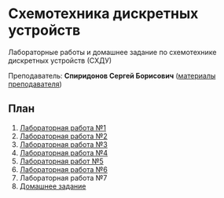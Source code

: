 # Схемотехника дискретных устройств

Лабораторные работы и домашнее задание по схемотехнике дискретных устройств (СХДУ)

Преподаватель: **Спиридонов Сергей Борисович** ([материалы преподавателя](http://e-learning.bmstu.ru/portal_iu5/course/view.php?id=15))

## План

1. [Лабораторная работа №1](https://github.com/bestK1ngArthur/IU5/tree/master/Term%204/Circuitry%20of%20Discrete%20Devices/Lab%201)
2. [Лабораторная работа №2](https://github.com/bestK1ngArthur/IU5/tree/master/Term%204/Circuitry%20of%20Discrete%20Devices/Lab%202)
3. [Лабораторная работа №3](https://github.com/bestK1ngArthur/IU5/tree/master/Term%204/Circuitry%20of%20Discrete%20Devices/Lab%203)
4. [Лабораторная работа №4](https://github.com/bestK1ngArthur/IU5/tree/master/Term%204/Circuitry%20of%20Discrete%20Devices/Lab%204)
5. [Лабораторная работ №5](https://github.com/bestK1ngArthur/IU5/tree/master/Term%204/Circuitry%20of%20Discrete%20Devices/Lab%205)
6. [Лабораторная работа №6](https://github.com/bestK1ngArthur/IU5/tree/master/Term%204/Circuitry%20of%20Discrete%20Devices/Lab%206)
7. Лабораторная работа №7
8. [Домашнее задание](https://github.com/bestK1ngArthur/IU5/tree/master/Term%204/Circuitry%20of%20Discrete%20Devices/Home%20Task)
